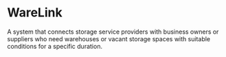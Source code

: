 # WareLink
 A system that connects storage service providers with business owners or suppliers who need warehouses or vacant  storage spaces with suitable conditions for a specific duration.
